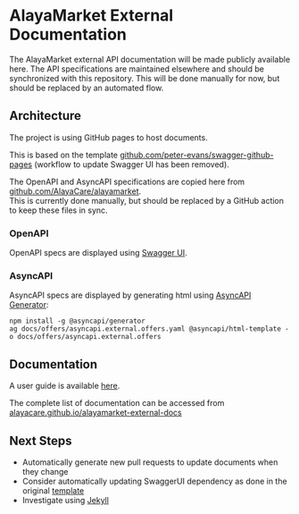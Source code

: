 # AlayaMarket External Documentation

The AlayaMarket external API documentation will be made publicly available here. 
The API specifications are maintained elsewhere and should be synchronized with this repository. 
This will be done manually for now, but should be replaced by an automated flow. 

## Architecture 

The project is using GitHub pages to host documents. 

This is based on the template 
[github.com/peter-evans/swagger-github-pages](https://github.com/peter-evans/swagger-github-pages)
(workflow to update Swagger UI has been removed).


The OpenAPI and AsyncAPI specifications are copied here from [github.com/AlayaCare/alayamarket](https://github.com/AlayaCare/alayamarket).  
This is currently done manually, but should be replaced by a GitHub action to keep these files in sync. 

### OpenAPI
OpenAPI specs are displayed using [Swagger UI](https://swagger.io/docs/open-source-tools/swagger-ui/usage/installation/). 


### AsyncAPI 
AsyncAPI specs are displayed by generating html using [AsyncAPI Generator](https://www.asyncapi.com/tools/generator):
```shell
npm install -g @asyncapi/generator
ag docs/offers/asyncapi.external.offers.yaml @asyncapi/html-template -o docs/offers/asyncapi.external.offers
```

## Documentation 

A user guide is available [here](https://alayacare.github.io/alayamarket-external-docs/docs/user_guide/). 

The complete list of documentation can be accessed from 
[alayacare.github.io/alayamarket-external-docs](https://alayacare.github.io/alayamarket-external-docs/)

## Next Steps

* Automatically generate new pull requests to update documents when they change 
* Consider automatically updating SwaggerUI dependency as done in the original 
[template](https://github.com/peter-evans/swagger-github-pages)
* Investigate using [Jekyll](https://docs.github.com/en/pages/setting-up-a-github-pages-site-with-jekyll/about-github-pages-and-jekyll)
